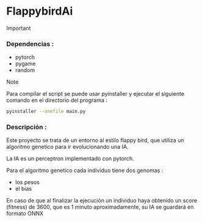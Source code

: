 # FlappybirdAi
> [!IMPORTANT]
> ### Dependencias :
> - pytorch
> - pygame
> - random

> [!NOTE]
> Para compilar el script se puede usar pyinstaller y ejecutar el siguiente comando en el directorio del programa :
> ```bash
> pyinstaller --onefile main.py
> ```


### Descripción :
Este proyecto se trata de un entorno al estilo flappy bird, que utiliza un algoritmo genetico para ir evolucionando una IA.

La IA es un perceptron implementado con pytorch.

Para el algoritmo genetico cada individuo tiene dos genomas :
- los pesos
- el bias

En caso de que al finalizar la ejecución un individuo haya obtenido un score (fitness) de 3600, que es 1 minuto aproximadamente, su IA se guardará en formato ONNX

